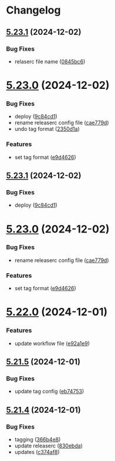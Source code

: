 # Changelog

## [5.23.1](https://github.com/umzug-meister/um-admin/compare/v5.23.0...v5.23.1) (2024-12-02)


### Bug Fixes

* relaserc file name ([0845bc6](https://github.com/umzug-meister/um-admin/commit/0845bc6338f3cadd3351addbe4599076d85c6a9c))

# [5.23.0](https://github.com/umzug-meister/um-admin/compare/v5.22.0...v5.23.0) (2024-12-02)


### Bug Fixes

* deploy ([9c84cd1](https://github.com/umzug-meister/um-admin/commit/9c84cd187176f0a62951c23b09381033ce9f5e29))
* rename releaserc config file ([cae779d](https://github.com/umzug-meister/um-admin/commit/cae779d946476b487d9338bccd4944b13076533b))
* undo tag format ([2350d1a](https://github.com/umzug-meister/um-admin/commit/2350d1a5576cbe25ea165657fc1beaca801137c4))


### Features

* set tag format ([e9d4626](https://github.com/umzug-meister/um-admin/commit/e9d46263f6f79e3a369083d2a4a36c37ffe95302))

## [5.23.1](https://github.com/umzug-meister/um-admin/compare/5.23.0...5.23.1) (2024-12-02)


### Bug Fixes

* deploy ([9c84cd1](https://github.com/umzug-meister/um-admin/commit/9c84cd187176f0a62951c23b09381033ce9f5e29))

# [5.23.0](https://github.com/umzug-meister/um-admin/compare/v5.22.0...5.23.0) (2024-12-02)


### Bug Fixes

* rename releaserc config file ([cae779d](https://github.com/umzug-meister/um-admin/commit/cae779d946476b487d9338bccd4944b13076533b))


### Features

* set tag format ([e9d4626](https://github.com/umzug-meister/um-admin/commit/e9d46263f6f79e3a369083d2a4a36c37ffe95302))

# [5.22.0](https://github.com/umzug-meister/um-admin/compare/v5.21.5...v5.22.0) (2024-12-01)


### Features

* update workflow file ([e92a1e9](https://github.com/umzug-meister/um-admin/commit/e92a1e934135f27b88efadc83bce1f6a21fbe643))

## [5.21.5](https://github.com/umzug-meister/um-admin/compare/v5.21.4...v5.21.5) (2024-12-01)


### Bug Fixes

* update tag config ([eb74753](https://github.com/umzug-meister/um-admin/commit/eb74753303687f64d4aeb2db165378347d4efbcf))

## [5.21.4](https://github.com/umzug-meister/um-admin/compare/v5.21.3...v5.21.4) (2024-12-01)


### Bug Fixes

* tagging ([366b4e8](https://github.com/umzug-meister/um-admin/commit/366b4e8dcc9824b631b28c0d1fb73f1316f87dc8))
* update releaserc ([830ebda](https://github.com/umzug-meister/um-admin/commit/830ebda2f8c42d6ba254055781e14645426ccd3f))
* updates ([c374af8](https://github.com/umzug-meister/um-admin/commit/c374af844454e7976456a4d12f74ee58a376833e))
